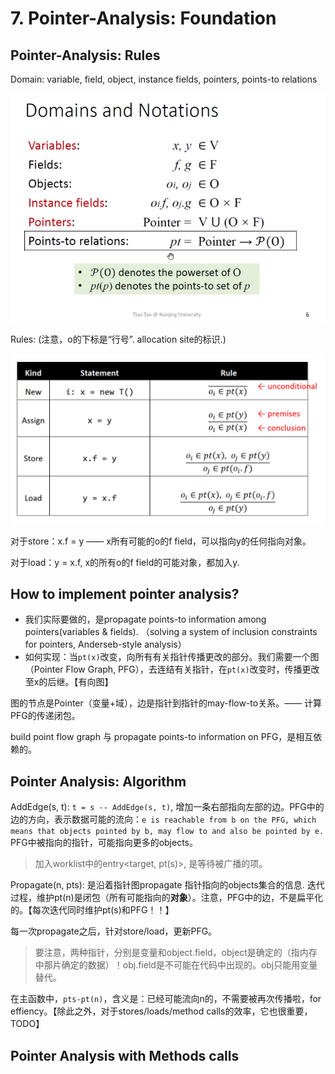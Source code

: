 # 7. Pointer-Analysis: Foundation


## Pointer-Analysis: Rules

Domain: variable, field, object, instance fields, pointers, points-to relations

![](./pics/07-01.png)

Rules: (注意，o的下标是“行号”. allocation site的标识.)

![](./pics/07-02.png)

对于store：x.f = y —— x所有可能的o的f field，可以指向y的任何指向对象。

对于load：y = x.f, x的所有o的f field的可能对象，都加入y.

## How to implement pointer analysis?

- 我们实际要做的，是propagate points-to information among pointers(variables & fields). （solving a system of inclusion constraints for pointers, Anderseb-style analysis）
- 如何实现：当`pt(x)`改变，向所有有关指针传播更改的部分。我们需要一个图（Pointer Flow Graph, PFG），去连结有关指针，在`pt(x)`改变时，传播更改至x的后继。【有向图】

图的节点是Pointer（变量+域），边是指针到指针的may-flow-to关系。—— 计算PFG的传递闭包。

build point flow graph 与 propagate points-to information on PFG，是相互依赖的。

## Pointer Analysis: Algorithm

AddEdge(s, t): `t = s -- AddEdge(s, t)`, 增加一条右部指向左部的边。PFG中的边的方向，表示数据可能的流向：`e is reachable from b on the PFG, which means that objects pointed by b, may flow to and also be pointed by e.` PFG中被指向的指针，可能指向更多的objects。

> 加入worklist中的entry<target, pt(s)>, 是等待被广播的项。

Propagate(n, pts): 是沿着指针图propagate 指针指向的objects集合的信息. 迭代过程，维护pt(n)是闭包（所有可能指向的**对象**）。注意，PFG中的边，不是扁平化的。【每次迭代同时维护pt(s)和PFG！！】

每一次propagate之后，针对store/load，更新PFG。

> 要注意，两种指针，分别是变量和object.field，object是确定的（指内存中那片确定的数据）！obj.field是不可能在代码中出现的。obj只能用变量替代。

在主函数中，`pts-pt(n)`，含义是：已经可能流向n的，不需要被再次传播啦，for effiency。【除此之外，对于stores/loads/method calls的效率，它也很重要，TODO】

## Pointer Analysis with Methods calls

